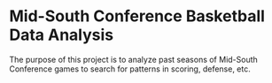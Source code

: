# Mid-South Conference Basketball Data Analysis

The purpose of this project is to analyze past seasons of Mid-South Conference games to search for patterns in scoring, defense, etc. 